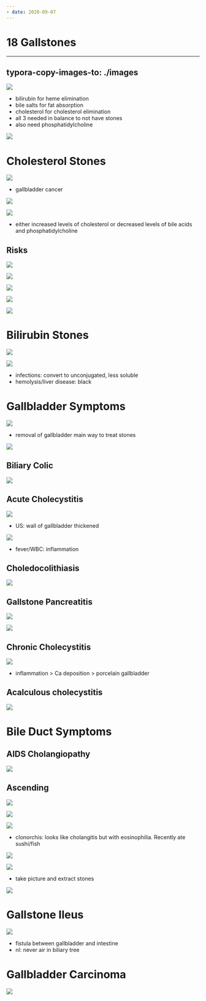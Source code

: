 ```yaml
---
- date: 2020-09-07
---
```


# 18 Gallstones
---

## typora-copy-images-to: ./images

![](https://photos.thisispiggy.com/file/wikiFiles/1CF06E97-07A8-461B-B097-CC0433C7EA19.jpg)

- bilirubin for heme elimination
- bile salts for fat absorption
- cholesterol for cholesterol elimination
- all 3 needed in balance to not have stones
- also need phosphatidylcholine

![](https://photos.thisispiggy.com/file/wikiFiles/DE72BD03-BA27-43FE-A694-7CC28FE38F54.jpg)

# Cholesterol Stones

![](https://photos.thisispiggy.com/file/wikiFiles/15AEEBE2-45F8-4E61-A435-95B55AA11BF8.jpg)

- gallbladder cancer

![](https://photos.thisispiggy.com/file/wikiFiles/008557E1-C50B-4F8B-9F1F-14170E7B2361.jpg)

![](https://photos.thisispiggy.com/file/wikiFiles/5E223509-246F-47FB-A22F-C3169981A29C.jpg)

- either increased levels of cholesterol or decreased levels of bile acids and phosphatidylcholine

## Risks

![](https://photos.thisispiggy.com/file/wikiFiles/8AAA93F0-1729-44A0-BFA1-6FC23AB073B9.jpg)

![](https://photos.thisispiggy.com/file/wikiFiles/666452F9-71F9-42B7-8925-932C443CA63B.jpg)

![](https://photos.thisispiggy.com/file/wikiFiles/8DA07642-7021-4981-A76E-12C558C6C17C.jpg)

![](https://photos.thisispiggy.com/file/wikiFiles/9CF0264D-6AB3-4024-AD02-67BA6BBE473B.jpg)

![](https://photos.thisispiggy.com/file/wikiFiles/16DD75CC-3056-4438-8ECF-018F24A45987.jpg)

# Bilirubin Stones

![](https://photos.thisispiggy.com/file/wikiFiles/B119A0E0-184C-4FF4-A1EC-D6F5FA33DB56.jpg)

![](https://photos.thisispiggy.com/file/wikiFiles/DE9B9237-76BC-4FD5-BF75-F8AD2F2D9C33.jpg)

- infections: convert to unconjugated, less soluble
- hemolysis/liver disease: black

# Gallbladder Symptoms

![](https://photos.thisispiggy.com/file/wikiFiles/A3F36BF9-66DF-4319-8E3A-DF8E4A9D9666.jpg)

- removal of gallbladder main way to treat stones

![](https://photos.thisispiggy.com/file/wikiFiles/DD89A2AE-0A38-4652-A664-802CCA218FF5.jpg)

## Biliary Colic

![](https://photos.thisispiggy.com/file/wikiFiles/0FF51C8F-8EF2-4A89-B3D3-048DEF4A7D67.jpg)

## Acute Cholecystitis

![](https://photos.thisispiggy.com/file/wikiFiles/B17C39AE-DDEF-4BD3-A272-C829A22C0BFF.jpg)

- US: wall of gallbladder thickened

![](https://photos.thisispiggy.com/file/wikiFiles/16D8BBF9-F2D0-4D52-9410-E17119C175D7.jpg)

- fever/WBC: inflammation

## Choledocolithiasis

![](https://photos.thisispiggy.com/file/wikiFiles/5D6F7040-3B0F-49F8-9969-71875C04BCA8.jpg)

## Gallstone Pancreatitis

![](https://photos.thisispiggy.com/file/wikiFiles/4B8948AC-0A8E-4BD4-B0D0-9B25F11215B2.jpg)

![](https://photos.thisispiggy.com/file/wikiFiles/763F80C7-F52E-40CC-88AA-D76E48FBB2E1.jpg)

## Chronic Cholecystitis

![](https://photos.thisispiggy.com/file/wikiFiles/49B81CB2-6605-4D28-A11B-A5EAA1272E92.jpg)

- inflammation > Ca deposition > porcelain gallbladder

## Acalculous cholecystitis

![](https://photos.thisispiggy.com/file/wikiFiles/A74773B0-6596-4CFC-894F-509F62B594FA.jpg)

# Bile Duct Symptoms

## AIDS Cholangiopathy

![](https://photos.thisispiggy.com/file/wikiFiles/5A7EB82C-BE91-4EC0-9E66-ADDD5B8E9EBC.jpg)

## Ascending

![](https://photos.thisispiggy.com/file/wikiFiles/7821D3E3-C2D9-4A17-A061-409A5B608D42.jpg)

![](https://photos.thisispiggy.com/file/wikiFiles/A5C5C47F-D993-4212-A6EE-EC74D56DF12A.jpg)

![](https://photos.thisispiggy.com/file/wikiFiles/8E946044-2756-40BA-A3F4-9D930AF3AD30.jpg)

- clonorchis: looks like cholangitis but with eosinophilia. Recently ate sushi/fish

![](https://photos.thisispiggy.com/file/wikiFiles/08EF8E45-F3BC-44EB-B6AE-57741762B2C7.jpg)

![](https://photos.thisispiggy.com/file/wikiFiles/B3654783-8970-45AF-8BDB-BA67DD90391B.jpg)

- take picture and extract stones

![](https://photos.thisispiggy.com/file/wikiFiles/4B45EBBF-9C67-442B-9E99-4E7D7F1EC1DB.jpg)

# Gallstone Ileus

![](https://photos.thisispiggy.com/file/wikiFiles/66AD7752-ABCD-4B32-89EF-636921E2DEF4.jpg)

- fistula between gallbladder and intestine
- nl: never air in biliary tree

# Gallbladder Carcinoma

![](https://photos.thisispiggy.com/file/wikiFiles/1E227F4A-7927-4BD9-8D1A-38F3BF9A7C71.jpg)
